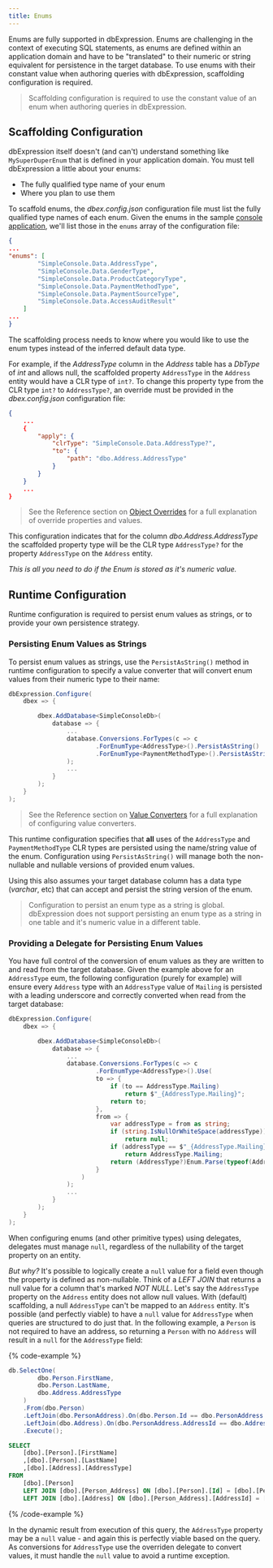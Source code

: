 ```yaml
---
title: Enums
---
```


Enums are fully supported in dbExpression. Enums are challenging in the context of executing SQL statements, as enums are defined within an application 
domain and have to be "translated" to their numeric or string equivalent for persistence in the target database. To use enums with their constant value 
when authoring queries with dbExpression, scaffolding configuration is required.

> Scaffolding configuration is required to use the constant value of an enum when authoring queries in dbExpression.

## Scaffolding Configuration

dbExpression itself doesn't (and can't) understand something like ```MySuperDuperEnum``` that is defined in your application domain. You must tell 
dbExpression a little about your enums:

* The fully qualified type name of your enum
* Where you plan to use them

To scaffold enums, the *dbex.config.json* configuration file must list the fully qualified type names of each enum.  Given the enums in the sample [console application](https://github.com/HatTrickLabs/dbExpression/blob/master/samples/mssql/NetCoreConsoleApp/Data/_TypeCode.cs), we'll list 
those in the ```enums``` array of the configuration file:
```json
{
...
"enums": [
        "SimpleConsole.Data.AddressType",
        "SimpleConsole.Data.GenderType",
        "SimpleConsole.Data.ProductCategoryType",
        "SimpleConsole.Data.PaymentMethodType",
        "SimpleConsole.Data.PaymentSourceType",
        "SimpleConsole.Data.AccessAuditResult"
    ]
...
}
```

The scaffolding process needs to know where you would like to use the enum types instead of the inferred default data type.  

For example, if the *AddressType* column in the *Address* table has a *DbType* of *int* and allows null, the scaffolded property `AddressType` 
in the `Address` entity would have a CLR type of `int?`.  To change this property type from the CLR type `int?` to `AddressType?`, an override must 
be provided in the *dbex.config.json* configuration file:
```json
{
    ...
    {
        "apply": {
            "clrType": "SimpleConsole.Data.AddressType?",
            "to": {
                "path": "dbo.Address.AddressType"
            }
        }
    }
    ...
}
```
> See the Reference section on [Object Overrides](../../reference/configuration/scaffolding/object-overrides) for a full explanation of override properties and values.

This configuration indicates that for the column *dbo.Address.AddressType* the scaffolded property type will be the CLR type ```AddressType?``` for the property ```AddressType``` on the ```Address``` entity.

*This is all you need to do if the Enum is stored as it's numeric value.*                

## Runtime Configuration

Runtime configuration is required to persist enum values as strings, or to provide your own persistence strategy.

### Persisting Enum Values as Strings

To persist enum values as strings, use the `PersistAsString()` method in runtime configuration to specify a value converter that will
convert enum values from their numeric type to their name:

```csharp
dbExpression.Configure(
    dbex => {

        dbex.AddDatabase<SimpleConsoleDb>(
            database => {
                ...
                database.Conversions.ForTypes(c => c
                        .ForEnumType<AddressType>().PersistAsString()
                        .ForEnumType<PaymentMethodType>().PersistAsString()
                );
                ...
            }
        );
    }
);
```

> See the Reference section on [Value Converters](../../reference/configuration/runtime/value-converters) for a full explanation of configuring value converters.


This runtime configuration specifies that **all** uses of the `AddressType` and `PaymentMethodType` CLR types are persisted using the name/string value of the enum. 
Configuration using `PersistAsString()` will manage both the non-nullable and nullable versions of provided enum values.

Using this also assumes your target database column has a data type (*varchar*, etc) that can accept and persist the string version of the enum.

> Configuration to persist an enum type as a string is global.  dbExpression does not support persisting an enum type as a string in one table 
and it's numeric value in a different table.

### Providing a Delegate for Persisting Enum Values

You have full control of the conversion of enum values as they are written to and read from the target database.  Given the example above for an `AddressType` 
eum, the following configuration (purely for example) will ensure every `Address` type with an `AddressType` value of `Mailing` is persisted with a 
leading underscore and correctly converted when read from the target database:

```csharp
dbExpression.Configure(
    dbex => {

        dbex.AddDatabase<SimpleConsoleDb>(
            database => {
                ...
                database.Conversions.ForTypes(c => c
                        .ForEnumType<AddressType>().Use(
                        to => {
                            if (to == AddressType.Mailing)
                                return $"_{AddressType.Mailing}";
                            return to;
                        },
                        from => {
                            var addressType = from as string;
                            if (string.IsNullOrWhiteSpace(addressType))
                                return null;
                            if (addressType == $"_{AddressType.Mailing}")
                                return AddressType.Mailing;
                            return (AddressType?)Enum.Parse(typeof(AddressType), addressType, true);
                        }
                    )
                );
                ...
            }
        );
    }
);
```

When configuring enums (and other primitive types) using delegates, delegates must manage `null`, regardless of the nullability of the target property on an entity.

*But why?* It's possible to logically create a `null` value for a field even though the property is defined as non-nullable.  Think of a *LEFT JOIN* that returns a null value for a column that's marked *NOT NULL*.    Let's say the `AddressType` property on the `Address` entity does not allow null values.  With (default) scaffolding, a null `AddressType` can't be mapped to an `Address` entity. It's possible (and perfectly viable) to have a `null` value for `AddressType` when queries are structured to do just that.  In the following example, a `Person` is not required to have an address, so returning a `Person` with no `Address` will result in a `null` for the `AddressType` field:

{% code-example %}
```csharp
db.SelectOne(
        dbo.Person.FirstName,
        dbo.Person.LastName,
        dbo.Address.AddressType
    )
    .From(dbo.Person)
    .LeftJoin(dbo.PersonAddress).On(dbo.Person.Id == dbo.PersonAddress.PersonId)
    .LeftJoin(dbo.Address).On(dbo.PersonAddress.AddressId == dbo.Address.Id)
    .Execute();
```
```sql
SELECT
	[dbo].[Person].[FirstName]
	,[dbo].[Person].[LastName]
	,[dbo].[Address].[AddressType]
FROM
	[dbo].[Person]
	LEFT JOIN [dbo].[Person_Address] ON [dbo].[Person].[Id] = [dbo].[Person_Address].[PersonId]
	LEFT JOIN [dbo].[Address] ON [dbo].[Person_Address].[AddressId] = [dbo].[Address].[Id];
```
{% /code-example %}

In the dynamic result from execution of this query, the `AddressType` property may be a `null` value - and again this is perfectly viable based on the query. As conversions for `AddressType` use the overriden delegate to convert values, it must handle the `null` value to avoid a runtime exception.

                
